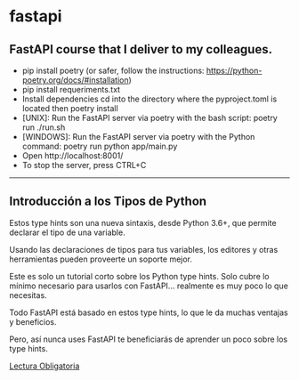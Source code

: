# fastapi
## FastAPI course that I deliver to my colleagues.


- pip install poetry (or safer, follow the instructions: https://python-poetry.org/docs/#installation)
- pip install requeriments.txt
- Install dependencies cd into the directory where the pyproject.toml is located then poetry install
- [UNIX]: Run the FastAPI server via poetry with the bash script: poetry run ./run.sh
- [WINDOWS]: Run the FastAPI server via poetry with the Python command: poetry run python app/main.py
- Open http://localhost:8001/
- To stop the server, press CTRL+C

---
## Introducción a los Tipos de Python

Estos type hints son una nueva sintaxis, desde Python 3.6+, que permite declarar el tipo de una variable.

Usando las declaraciones de tipos para tus variables, los editores y otras herramientas pueden proveerte un soporte mejor.

Este es solo un tutorial corto sobre los Python type hints. Solo cubre lo mínimo necesario para usarlos con FastAPI... realmente es muy poco lo que necesitas.

Todo FastAPI está basado en estos type hints, lo que le da muchas ventajas y beneficios.

Pero, así nunca uses FastAPI te beneficiarás de aprender un poco sobre los type hints.

[Lectura Obligatoria](https://fastapi.tiangolo.com/es/python-types/)
